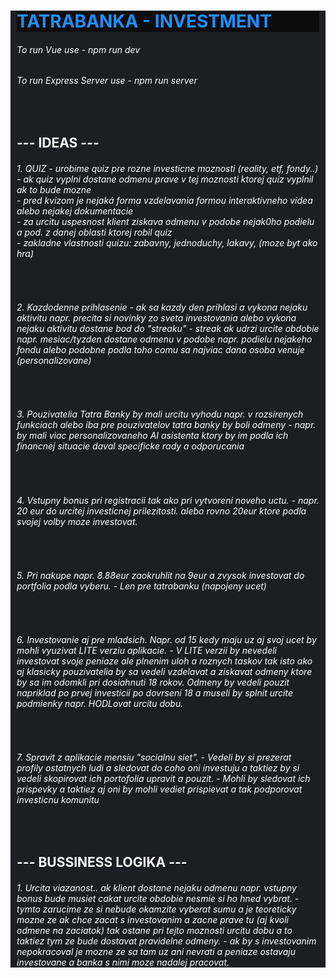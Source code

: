 <div style="color: white; background-color: #1d1e23; padding-left: 10px; padding-right: 10px">

<h1 style="color: dodgerblue; background-color: #0d0d0d"> TATRABANKA - INVESTMENT </h1>

<h6>To run Vue use - npm run dev </h6>

<h6>To run Express Server use - npm run server <br /></h6>
<br />

<h2> --- IDEAS --- </h2>

<h6>
1. QUIZ
- urobime quiz pre rozne investicne moznosti (reality, etf, fondy..) <br />
- ak quiz vyplni dostane odmenu prave v tej moznosti ktorej quiz vyplnil ak to bude mozne <br />
- pred kvizom je nejaká forma vzdelavania formou interaktivneho videa alebo nejakej dokumentacie <br />
- za urcitu uspesnost klient ziskava odmenu v podobe nejak0ho podielu a pod. z danej oblasti ktorej robil quiz <br />
- zakladne vlastnosti quizu: zabavny, jednoduchy, lakavy, (moze byt ako hra)
</h6>
<br />

<h6>
2. Kazdodenne prihlasenie
- ak sa kazdy den prihlasi a vykona nejaku aktivitu napr. precita si novinky zo sveta investovania alebo vykona nejaku aktivitu dostane bod do "streaku"
- streak ak udrzi urcite obdobie napr. mesiac/tyzden dostane odmenu v podobe napr. podielu nejakeho fondu alebo podobne podla toho comu sa najviac dana osoba venuje (personalizovane)
</h6>
<br />

<h6>
3. Pouzivatelia Tatra Banky by mali urcitu vyhodu napr. v rozsirenych funkciach alebo iba pre pouzivatelov tatra banky by boli odmeny
- napr. by mali viac personalizovaneho AI asistenta ktory by im podla ich financnej situacie daval specificke rady a odporucania
</h6>
<br />

<h6>
  4. Vstupny bonus pri registracii tak ako pri vytvoreni noveho uctu.
  - napr. 20 eur do urcitej investicnej prilezitosti. alebo rovno 20eur ktore podla svojej volby moze investovat.
</h6>

<br />

<h6>
  5. Pri nakupe napr. 8.88eur zaokruhlit na 9eur a zvysok investovat do portfolia podla vyberu.
  - Len pre tatrabanku (napojeny ucet)
</h6>

<br />

<h6>
  6. Investovanie aj pre mladsich. Napr. od 15 kedy maju uz aj svoj ucet by mohli vyuzivat LITE verziu aplikacie.
  - V LITE verzii by nevedeli investovat svoje peniaze ale plnenim uloh a roznych taskov tak isto ako aj klasicky pouzivatelia by sa vedeli vzdelavat a ziskavat odmeny ktore by sa im odomkli pri dosiahnuti 18 rokov. Odmeny by vedeli pouzit napriklad po prvej investicii po dovrseni 18 a museli by splnit urcite podmienky napr. HODLovat urcitu dobu.
</h6>

<br />

<h6>
  7. Spravit z aplikacie mensiu "socialnu siet".
  - Vedeli by si prezerat profily ostatnych ludi a sledovat do coho oni investuju a taktiez by si vedeli skopirovat ich portofolia upravit a pouzit.
  - Mohli by sledovat ich prispevky a taktiez aj oni by mohli vediet prispievat a tak podporovat investicnu komunitu
</h6>

<br />

<h2> --- BUSSINESS LOGIKA --- </h2>
<h6>
  1. Urcita viazanost.. ak klient dostane nejaku odmenu napr. vstupny bonus bude musiet cakat urcite obdobie nesmie si ho hned vybrat.
  - tymto zarucime ze si nebude okamzite vyberat sumu a je teoreticky mozne ze ak chce zacat s investovanim a zacne prave tu (aj kvoli odmene na zaciatok) tak ostane pri tejto moznosti urcitu dobu a to taktiez tym ze bude dostavat pravidelne odmeny.
  - ak by s investovanim nepokracoval je mozne ze sa tam uz ani nevrati a peniaze ostavaju investovane a banka s nimi moze nadalej pracovat.
</h6>

</div>
